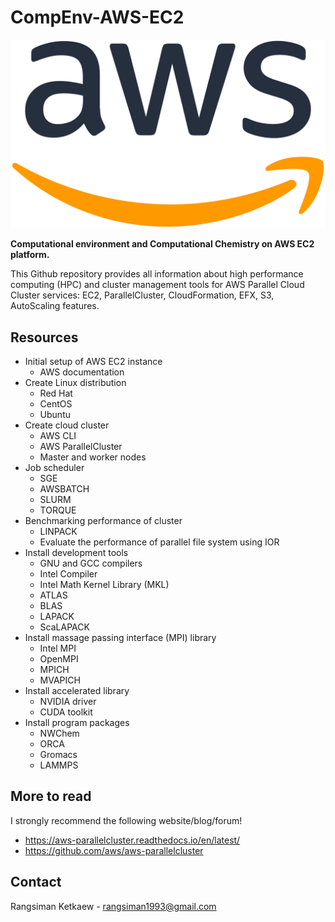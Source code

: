 # CompEnv-AWS-EC2

![aws-logo](images/1200px-Amazon_Web_Services_Logo.svg.png)

**Computational environment and Computational Chemistry on AWS EC2 platform.**

This Github repository provides all information about high performance computing (HPC) and cluster management tools for AWS Parallel Cloud Cluster services: EC2, ParallelCluster, CloudFormation, EFX, S3, AutoScaling features.

## Resources

- Initial setup of AWS EC2 instance
  - AWS documentation
- Create Linux distribution
  - Red Hat
  - CentOS
  - Ubuntu
- Create cloud cluster
  - AWS CLI
  - AWS ParallelCluster
  - Master and worker nodes
- Job scheduler
  - SGE
  - AWSBATCH
  - SLURM
  - TORQUE
- Benchmarking performance of cluster
  - LINPACK
  - Evaluate the performance of parallel file system using IOR
- Install development tools
  - GNU and GCC compilers
  - Intel Compiler
  - Intel Math Kernel Library (MKL)
  - ATLAS
  - BLAS
  - LAPACK
  - ScaLAPACK
- Install massage passing interface (MPI) library
  - Intel MPI
  - OpenMPI
  - MPICH
  - MVAPICH
- Install accelerated library
  - NVIDIA driver
  - CUDA toolkit
- Install program packages
  - NWChem
  - ORCA
  - Gromacs
  - LAMMPS

## More to read

I strongly recommend the following website/blog/forum!

- https://aws-parallelcluster.readthedocs.io/en/latest/
- https://github.com/aws/aws-parallelcluster

## Contact

Rangsiman Ketkaew - rangsiman1993@gmail.com
